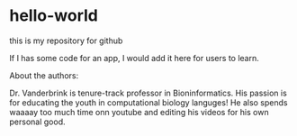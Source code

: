 # hello-world
this is my repository for github

If I has some code for an app, I would add it here for users to learn.

About the authors:

Dr. Vanderbrink is tenure-track professor in Bioninformatics. His passion is for educating the youth in computational biology languges! He also spends waaaay too much time onn youtube and editing his videos for his own personal good.
